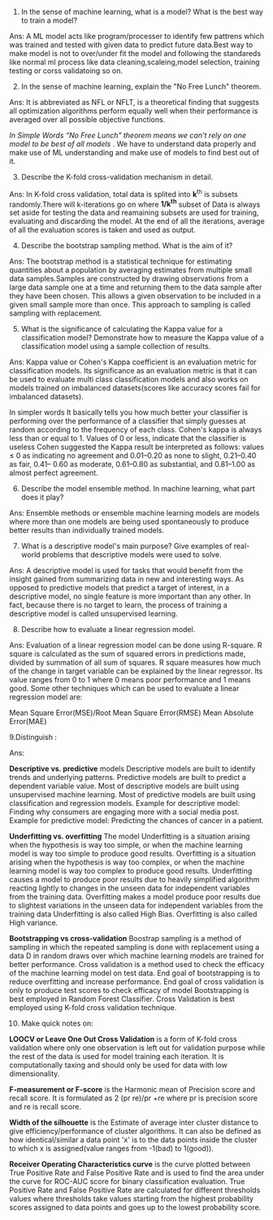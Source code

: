 1. In the sense of machine learning, what is a model? What is the best way to train a model?

Ans: A ML model acts like program/processer to identify few pattrens which was trained and tested with given data to predict future data.Best way to make model is not to over/under fit the model and following the standareds like normal ml process like data cleaning,scaleing,model selection, training testing or corss validatoing so on.

2. In the sense of machine learning, explain the "No Free Lunch" theorem.

Ans: It is abbreviated as NFL or NFLT, is a theoretical finding that suggests all optimization algorithms perform equally well when their performance is averaged over all possible objective functions.

*In Simple Words “No Free Lunch” theorem means we can’t rely on one model to be best of all models* . We have to understand data properly and make use of ML understanding and make use of models to find best out of it.

3. Describe the K-fold cross-validation mechanism in detail.

Ans: In K-fold cross validation, total data is splited into **k**<sup>th</sup> is subsets randomly.There will k-iterations go on where **1/k<sup>th</sup>** subset of Data is always set aside for testing the data and reamaining subsets are used for training, evaluating and discarding the model. At the end of all the iterations, average of all the evaluation scores is taken and used as output.

4. Describe the bootstrap sampling method. What is the aim of it?

Ans: The bootstrap method is a statistical technique for estimating quantities about a population by averaging estimates from multiple small data samples.Samples are constructed by drawing observations from a large data sample one at a time and returning them to the data sample after they have been chosen. This allows a given observation to be included in a given small sample more than once. This approach to sampling is called sampling with replacement.

5. What is the significance of calculating the Kappa value for a classification model? Demonstrate how to measure the Kappa value of a classification model using a sample collection of results.

Ans: Kappa value or Cohen's Kappa coefficient is an evaluation metric for classification models. Its significance as an evaluation metric is that it can be used to evaluate multi class classification models and also works on models trained on imbalanced datasets(scores like accuracy scores fail for imbalanced datasets).

In simpler words It basically tells you how much better your classifier is performing over the performance of a classifier that simply guesses at random according to the frequency of each class. Cohen's kappa is always less than or equal to 1. Values of 0 or less, indicate that the classifier is useless Cohen suggested the Kappa result be interpreted as follows: values ≤ 0 as indicating no agreement and 0.01–0.20 as none to slight, 0.21–0.40 as fair, 0.41– 0.60 as moderate, 0.61–0.80 as substantial, and 0.81–1.00 as almost perfect agreement.

6. Describe the model ensemble method. In machine learning, what part does it play?

Ans: Ensemble methods or ensemble machine learning models are models where more than one models are being used spontaneously to produce better results than individually trained models.

7. What is a descriptive model's main purpose? Give examples of real-world problems that descriptive models were used to solve.

Ans: A descriptive model is used for tasks that would benefit from the insight gained from summarizing data in new and interesting ways. As opposed to predictive models that predict a target of interest, in a descriptive model, no single feature is more important than any other. In fact, because there is no target to learn, the process of training a descriptive model is called unsupervised learning.

8. Describe how to evaluate a linear regression model.

Ans: Evaluation of a linear regression model can be done using R-square. R square is calculated as the sum of squared errors in predictions made, divided by summation of all sum of squares. R square measures how much of the change in target variable can be explained by the linear regressor. Its value ranges from 0 to 1 where 0 means poor performance and 1 means good. Some other techniques which can be used to evaluate a linear regression model are:

Mean Square Error(MSE)/Root Mean Square Error(RMSE) Mean Absolute Error(MAE)

9.Distinguish :

Ans:

**Descriptive vs. predictive** models Descriptive models are built to identify trends and underlying patterns. Predictive models are built to predict a dependent variable value. Most of descriptive models are built using unsupervised machine learning. Most of predictive models are built using classification and regression models. Example for descriptive model: Finding why consumers are engaging more with a social media post. Example for predictive model: Predicting the chances of cancer in a patient.

**Underfitting vs. overfitting** The model Underfitting is a situation arising when the hypothesis is way too simple, or when the machine learning model is way too simple to produce good results. Overfitting is a situation arising when the hypothesis is way too complex, or when the machine learning model is way too complex to produce good results. Underfitting causes a model to produce poor results due to heavily simplified algorithm reacting lightly to changes in the unseen data for independent variables from the training data. Overfitting makes a model produce poor results due to slightest variations in the unseen data for independent variables from the training data Underfitting is also called High Bias. Overfitting is also called High variance.

**Bootstrapping vs cross-validation** Boostrap sampling is a method of sampling in which the repeated sampling is done with replacement using a data D in random draws over which machine learning models are trained for better performance. Cross validation is a method used to check the efficacy of the machine learning model on test data. End goal of bootstrapping is to reduce overfitting and increase performance. End goal of cross validation is only to produce test scores to check efficacy of model Bootstrapping is best employed in Random Forest Classifier. Cross Validation is best employed using K-fold cross validation technique.

10. Make quick notes on:

**LOOCV or Leave One Out Cross Validation** is a form of K-fold cross validation where only one observation is left out for validation purpose while the rest of the data is used for model training each iteration. It is computationally taxing and should only be used for data with low dimensionality.

**F-measurement or F-score** is the Harmonic mean of Precision score and recall score. It is formulated as 2 (pr re)/pr +re where pr is precision score and re is recall score.

**Width of the silhouette** is the Estimate of average inter cluster distance to give efficiency/performance of cluster algorithms. It can also be defined as how identical/similar a data point 'x' is to the data points inside the cluster to which x is assigned(value ranges from -1(bad) to 1(good)).

**Receiver Operating Characteristics curve** is the curve plotted between True Positive Rate and False Positive Rate and is used to find the area under the curve for ROC-AUC score for binary classification evaluation. True Positive Rate and False Positive Rate are calculated for different thresholds values where thresholds take values starting from the highest probability scores assigned to data points and goes up to the lowest probability score.
